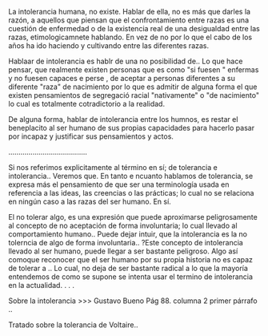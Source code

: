 La intolerancia humana, no existe. Hablar de ella, no es más que darles la razón, a aquellos que piensan que el confrontamiento entre razas es una cuestión de enfermedad o de la existencia real de una desigualdad entre las razas, etimologicamnete hablando. En vez de no por lo que el cabo de los años ha ido haciendo  y cultivando entre las diferentes razas.

Hablaar de intolerancia es hablr de una no posibilidad de.. Lo que hace pensar, que realmente existen personas que es como "si fuesen " enfermas y no fuesen capaces e perse , de aceptar a personas diferentes a su diferente "raza" de nacimiento por lo que es admitir de alguna forma el que existen pensamientos de segregació racial "nativamente" o "de nacimiento" lo cual es totalmente cotradictorio a la realidad.

De alguna forma, hablar de intolerancia entre los humnos, es restar el beneplacito al ser humano de sus propias capacidades para hacerlo pasar por incapaz y justificar sus pensamientos y actos.

....................................... 

Si nos referimos explicitamente al término en sí; de tolerancia e intolerancia.. Veremos que. En tanto e ncuanto hablamos de tolerancia, se expresa más el pensamiento de que ser una terminología usada en referencia a las ideas, las creencias o las prácticas; lo cual no se relaciona en ningún caso a las razas del ser humano. En sí.

El no tolerar algo, es una expresión que puede aproximarse peligrosamente al concepto de no aceptación de forma involuntaria; lo cual llevado al comportamiento humano.. Puede dejar intuir, que la intolerancia es la no tolerncia de algo de forma involuntaria.. ?Este concepto de intolerancia llevado al ser humano, puede llegar a ser bastante peligroso. Algo así comoque reconocer que el ser humano por su propia historia no es capaz de tolerar a .. Lo cual, no deja de ser bastante radical a lo que la mayoría entendemos de como se supone se intenta usar el termino de intolerancia en la actualidad. . . .

Sobre la intolerancia >>> Gustavo Bueno [](http://fgbueno.es/bas/pdf/bas10408.pdf) Pág 88. columna 2 primer párrafo ..

Tratado sobre la tolerancia de Voltaire.. [](https://laicismo.org/data/docs/archivo_1299.pdf)